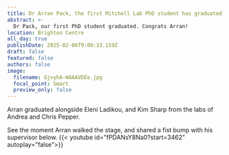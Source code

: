```yaml
---
title: Dr Arran Pack, the first Mitchell Lab PhD student has graduated.
abstract: >-
  Dr Pack, our first PhD student graduated. Congrats Arran!
location: Brighton Centre
all_day: true
publishDate: 2025-02-06T9:00:33.159Z
draft: false
featured: false
authors: false
image:
  filename: GjvyhA-WAAAVDEe.jpg
  focal_point: Smart
  preview_only: false
---
```

Arran graduated alongside Eleni Ladikou, and Kim Sharp from the labs of Andrea and Chris Pepper.

See the moment Arran walked the stage, and shared a fist bump with his supervisor below.
{{< youtube id="fPDANsY8Na0?start=3462" autoplay="false">}}
